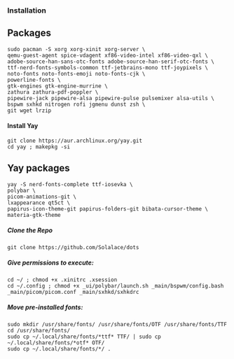 ### Installation

## Packages
```
sudo pacman -S xorg xorg-xinit xorg-server \
qemu-guest-agent spice-vdagent xf86-video-intel xf86-video-qxl \
adobe-source-han-sans-otc-fonts adobe-source-han-serif-otc-fonts \
ttf-nerd-fonts-symbols-common ttf-jetbrains-mono ttf-joypixels \
noto-fonts noto-fonts-emoji noto-fonts-cjk \
powerline-fonts \
gtk-engines gtk-engine-murrine \
zathura zathura-pdf-poppler \
pipewire-jack pipewire-alsa pipewire-pulse pulsemixer alsa-utils \
bspwm sxhkd nitrogen rofi jgmenu dunst zsh \
git wget lrzip
```

#### Install Yay
```
git clone https://aur.archlinux.org/yay.git
cd yay ; makepkg -si
```

## Yay packages
```
yay -S nerd-fonts-complete ttf-iosevka \
polybar \
picom-animations-git \
lxappearance qt5ct \
papirus-icon-theme-git papirus-folders-git bibata-cursor-theme \
materia-gtk-theme
```

##### Clone the Repo
```
git clone https://github.com/Solalace/dots
```

##### Give permissions to execute:
```
cd ~/ ; chmod +x .xinitrc .xsession
cd ~/.config ; chmod +x _ui/polybar/launch.sh _main/bspwm/config.bash _main/picom/picom.conf _main/sxhkd/sxhkdrc
```

##### Move pre-installed fonts:
```
sudo mkdir /usr/share/fonts/ /usr/share/fonts/OTF /usr/share/fonts/TTF
cd /usr/share/fonts/
sudo cp ~/.local/share/fonts/*ttf* TTF/ | sudo cp ~/.local/share/fonts/*otf* OTF/
sudo cp ~/.local/share/fonts/*/ .
```
